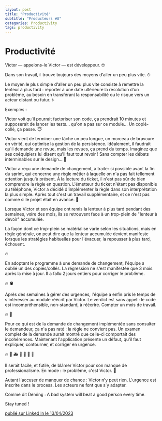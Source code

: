 ```yaml
---
layout: post
title: "Productivité"
subtitle: "Producteurs #8"
categories: Productivity
tags: productivity
---
```

# Productivité

Victor — appelons-le Victor — est développeur. 🤓

Dans son travail, il trouve toujours des moyens d'aller un peu plus vite. ⏱
<!--more-->

Le moyen le plus simple d'aller un peu plus vite consiste à remettre la lenteur à plus tard : reporter à une date ultérieure la résolution d'un problème, au besoin en transférant la responsabilité ou le risque vers un acteur distant ou futur. 🌀

Exemples :

Victor voit qu'il pourrait factoriser son code, ça prendrait 10 minutes et supposerait de lancer les tests… qu'on a pas sur ce module… Un copié-collé, ça passe. 😇

Victor vient de terminer une tâche un peu longue, un morceau de bravoure en vérité, qui optimise la gestion de la persistence. Idéalement, il faudrait qu'il demande une revue, mais les revues, ça prend du temps. Imaginez que ses coéquipiers lui disent qu'il faut tout revoir ! Sans compter les débats interminables sur le design… 🤺 

Victor a reçu une demande de changement, à traiter si possible avant la fin du sprint, qui concerne une règle métier à laquelle on n'a pas fait tellement attention jusqu'à présent. À la lecture du ticket, il n'est pas sûr de bien comprendre la règle en question. L'émetteur du ticket n'étant pas disponible au téléphone, Victor a décidé d'implémenter la règle dans son interprétation la plus simple. Après tout c'est un travail supplémentaire, et ce n'est pas comme si le projet était en avance. 🚚

Lorsque Victor et son équipe ont remis la lenteur à plus tard pendant des semaines, voire des mois, ils se retrouvent face à un trop-plein de "lenteur à devoir" accumulée.

La façon dont ce trop-plein se matérialise varie selon les situations, mais en règle générale, on peut dire que la lenteur accumulée devient manifeste lorsque les stratégies habituelles pour l'évacuer, la repousser à plus tard, échouent.

🔥

En adoptant le programme à une demande de changement, l'équipe a oublié un des copiés/collés. La régression ne s'est manifestée que 3 mois après la mise à jour. Il a fallu 2 jours entiers pour corriger le problème.

🔥 🪣

Après des semaines à gérer des urgences, l'équipe a enfin pris le temps de s'intéresser au module réécrit par Victor. Le verdict est sans appel : le code est incompréhensible, non-standard, à réécrire. Compter un mois de travail.

🔥 🚒

Pour ce qui est de la demande de changement implémentée sans consulter le demandeur, ça n'a pas raté : la règle ne convient pas. Un examen complet de la demande aurait montré que celle-ci comportait des incohérences. Maintenant l'application présente un défaut, qu'il faut expliquer, contourner, et corriger en urgence.

🔥 🚒 🚑 🚧 🚓 🎥 📡

Il serait facile, et futile, de blâmer Victor pour son manque de professionalisme. En mode : le problème, c'est Victor. 👻 

Autant l'accuser de manquer de chance : Victor n'y peut rien.  L'urgence est inscrite dans le process. Les acteurs ne font que s'y adapter. 

Comme dit Deming : A bad system will beat a good person every time.

Stay tuned !

[publié sur Linked In le 13/04/2023](https://www.linkedin.com/posts/christophe-thibaut-35b4657_etatdelart-productivite-management-activity-7052151373290770432-rZG2?utm_source=share&utm_medium=member_desktop)

